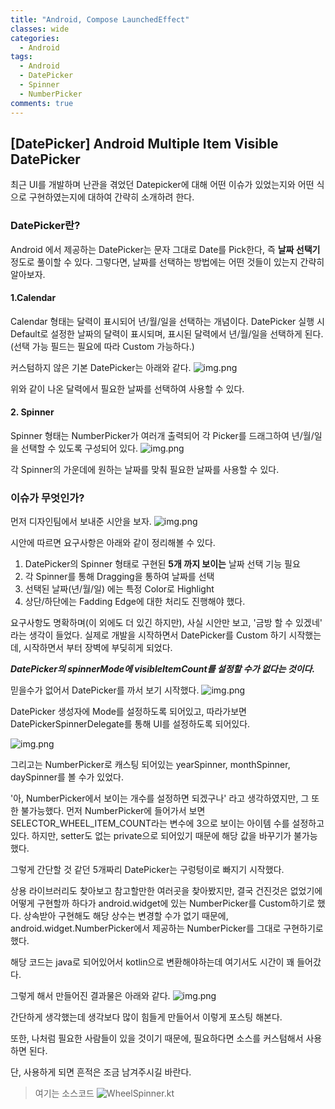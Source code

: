 ```yaml
---
title: "Android, Compose LaunchedEffect"
classes: wide
categories:
  - Android
tags:
  - Android
  - DatePicker
  - Spinner
  - NumberPicker
comments: true
---
```



## [DatePicker] Android Multiple Item Visible DatePicker 
최근 UI를 개발하며 난관을 겪었던 Datepicker에 대해 어떤 이슈가 있었는지와 어떤 식으로 구현하였는지에 대하여 간략히 소개하려 한다.

### DatePicker란?
Android 에서 제공하는 DatePicker는 문자 그대로 Date를 Pick한다, 즉 **날짜 선택기** 정도로 풀이할 수 있다. 
그렇다면, 날짜를 선택하는 방법에는 어떤 것들이 있는지 간략히 알아보자.

#### 1.Calendar
Calendar 형태는 달력이 표시되어 년/월/일을 선택하는 개념이다. 
DatePicker 실행 시 Default로 설정한 날짜의 달력이 표시되며, 표시된 달력에서 년/월/일을 선택하게 된다.(선택 가능 필드는 필요에 따라 Custom 가능하다.)

커스텀하지 않은 기본 DatePicker는 아래와 같다.
![img.png](https://github.com/bcchoi0202/bblog/blob/main/assets/posts/datepicker/datepicker.png?raw=true)


위와 같이 나온 달력에서 필요한 날짜를 선택하여 사용할 수 있다.

#### 2. Spinner
Spinner 형태는 NumberPicker가 여러개 출력되어 각 Picker를 드래그하여 년/월/일을 선택할 수 있도록 구성되어 있다.
![img.png](https://github.com/bcchoi0202/bblog/blob/main/assets/posts/datepicker/datepicker_spinner.png?raw=true)

각 Spinner의 가운데에 원하는 날짜를 맞춰 필요한 날짜를 사용할 수 있다.

### 이슈가 무엇인가?
먼저 디자인팀에서 보내준 시안을 보자.
![img.png](https://github.com/bcchoi0202/bblog/blob/main/assets/posts/datepicker/damoum_datepicker.png?raw=true)

시안에 따르면 요구사항은 아래와 같이 정리해볼 수 있다. 
1. DatePicker의 Spinner 형태로 구현된 **5개 까지 보이는** 날짜 선택 기능 필요
2. 각 Spinner를 통해 Dragging을 통하여 날짜를 선택
3. 선택된 날짜(년/월/일) 에는 특정 Color로 Highlight
4. 상단/하단에는 Fadding Edge에 대한 처리도 진행해야 했다.

요구사항도 명확하며(이 외에도 더 있긴 하지만), 사실 시안만 보고, '금방 할 수 있겠네' 라는 생각이 들었다.
실제로 개발을 시작하면서 DatePicker를 Custom 하기 시작했는데, 시작하면서 부터 장벽에 부딪히게 되었다.

***DatePicker의 spinnerMode에 visibleItemCount를 설정할 수가 없다는 것이다.***

믿을수가 없어서 DatePicker를 까서 보기 시작했다.
![img.png](https://github.com/bcchoi0202/bblog/blob/main/assets/posts/datepicker/inner_datepicker.png?raw=true)

DatePicker 생성자에 Mode를 설정하도록 되어있고, 따라가보면 DatePickerSpinnerDelegate를 통해 UI를 설정하도록 되어있다.

![img.png](https://github.com/bcchoi0202/bblog/blob/main/assets/posts/datepicker/inner_datepicker_spinner.png?raw=true)

그리고는 NumberPicker로 캐스팅 되어있는 yearSpinner, monthSpinner, daySpinner를 볼 수가 있었다.

'아, NumberPicker에서 보이는 개수를 설정하면 되겠구나' 라고 생각하였지만, 그 또한 불가능했다.
먼저 NumberPicker에 들어가서 보면 SELECTOR_WHEEL_ITEM_COUNT라는 변수에 3으로 보이는 아이템 수를 설정하고 있다.
하지만, setter도 없는 private으로 되어있기 때문에 해당 값을 바꾸기가 불가능했다.

그렇게 간단할 것 같던 5개짜리 DatePicker는 구렁텅이로 빠지기 시작했다. 

상용 라이브러리도 찾아보고 참고할만한 여러곳을 찾아봤지만, 결국 건진것은 없었기에 어떻게 구현할까 하다가 android.widget에 있는 NumberPicker를 Custom하기로 했다.
상속받아 구현해도 해당 상수는 변경할 수가 없기 때문에, android.widget.NumberPicker에서 제공하는 NumberPicker를 그대로 구현하기로 했다.

해당 코드는 java로 되어있어서 kotlin으로 변환해야하는데 여기서도 시간이 꽤 들어갔다. 

그렇게 해서 만들어진 결과물은 아래와 같다.
![img.png](https://github.com/bcchoi0202/bblog/blob/main/assets/posts/datepicker/real_datepicker.png?raw=true)

간단하게 생각했는데 생각보다 많이 힘들게 만들어서 이렇게 포스팅 해본다.

또한, 나처럼 필요한 사람들이 있을 것이기 때문에, 필요하다면 소스를 커스텀해서 사용하면 된다.

단, 사용하게 되면 흔적은 조금 남겨주시길 바란다.

>여기는 소스코드
> ![WheelSpinner.kt](https://github.com/bcchoi0202/bblog/blob/main/assets/posts/datepicker/WheelSpinner?raw=true)
